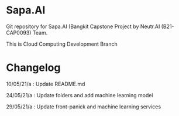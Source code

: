# Sapa.AI
Git repository for Sapa.AI (Bangkit Capstone Project by Neutr.AI (B21-CAP0093) Team.

This is Cloud Computing Development Branch

# Changelog
10/05/21/a : Update README.md

24/05/21/a : Update folders and add machine learning model

29/05/21/a : Update front-panick and machine learning services